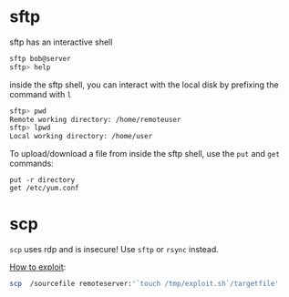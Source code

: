 # sftp

sftp has an interactive shell

```bash
sftp bob@server
sftp> help
```


inside the sftp shell, you can interact with the local disk by prefixing the command with `l`

```bash
sftp> pwd
Remote working directory: /home/remoteuser
sftp> lpwd
Local working directory: /home/user
```


To upload/download a file from inside the sftp shell, use the `put` and `get` commands:

    put -r directory
    get /etc/yum.conf

# scp

`scp` uses rdp and is insecure! 
Use `sftp` or `rsync` instead. 

[How to exploit](https://github.com/cpandya2909/CVE-2020-15778):

```bash
scp  /sourcefile remoteserver:'`touch /tmp/exploit.sh`/targetfile'
```